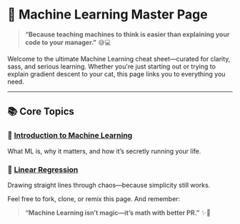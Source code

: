 # 🤖 Machine Learning Master Page  
> **“Because teaching machines to think is easier than explaining your code to your manager.”** 😅💻

Welcome to the ultimate Machine Learning cheat sheet—curated for clarity, sass, and serious learning. Whether you're just starting out or trying to explain gradient descent to your cat, this page links you to everything you need.

---

## 📚 Core Topics

### 🔹 [Introduction to Machine Learning](https://github.com/SuyashNagarGT/MachineLearning/blob/main/Machine%20Learning.md)  
What ML is, why it matters, and how it’s secretly running your life.

### 🔹 [Linear Regression](https://github.com/SuyashNagarGT/MachineLearning/blob/main/LinearRegression.md)  
Drawing straight lines through chaos—because simplicity still works.

Feel free to fork, clone, or remix this page. And remember:  
> **“Machine Learning isn’t magic—it’s math with better PR.”** ✨📐
